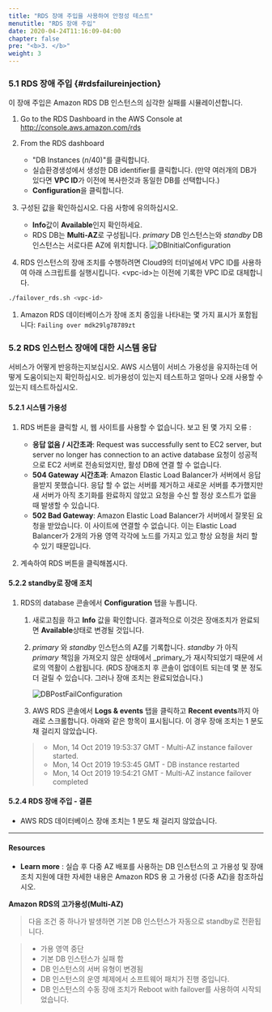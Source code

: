 ```yaml
---
title: "RDS 장애 주입을 사용하여 안정성 테스트"
menutitle: "RDS 장애 주입"
date: 2020-04-24T11:16:09-04:00
chapter: false
pre: "<b>3. </b>"
weight: 3
---
```


### 5.1 RDS 장애 주입 {#rdsfailureinjection}

이 장애 주입은 Amazon RDS DB 인스턴스의 심각한 실패를 시뮬레이션합니다.

1. Go to the RDS Dashboard in the AWS Console at <http://console.aws.amazon.com/rds>

1. From the RDS dashboard
      * "DB Instances (_n_/40)"를 클릭합니다.
      * 실습환경생성에서 생성한 DB identifier를 클릭합니다. (만약 여러개의 DB가 있다면 **VPC ID**가 이전에 복사한것과 동일한 DB를 선택합니다.)
      * **Configuration**을 클릭합니다.

1. 구성된 값을 확인하십시오. 다음 사항에 유의하십시오.
      * **Info**값이 **Available**인지 확인하세요.
      * RDS DB는 **Multi-AZ**로 구성됩니다. _primary_ DB 인스턴스는와 _standby_ DB 인스턴스는 서로다른 AZ에 위치합니다.
        ![DBInitialConfiguration](/Reliability/300_Testing_for_Resiliency_of_EC2_RDS_and_S3/Images/DBInitialConfiguration.png)

1. RDS 인스턴스의 장애 조치를 수행하려면 Cloud9의 터미널에서 VPC ID를 사용하여 아래 스크립트를 실행시킵니다. \<vpc-id\>는 이전에 기록한 VPC ID로 대체합니다.
```bash
./failover_rds.sh <vpc-id>
```

1. Amazon RDS 데이터베이스가 장애 조치 중임을 나타내는 몇 가지 표시가 포함됩니다: `Failing over mdk29lg78789zt`

### 5.2 RDS 인스턴스 장애에 대한 시스템 응답

서비스가 어떻게 반응하는지보십시오. AWS 시스템이 서비스 가용성을 유지하는데 어떻게 도움이되는지 확인하십시오. 비가용성이 있는지 테스트하고 얼마나 오래 사용할 수 있는지 테스트하십시오.

#### 5.2.1 시스템 가용성

1. RDS 버튼을 클릭할 시, 웹 사이트를 사용할 수 없습니다. 보고 된 몇 가지 오류 :
      * **응답 없음 / 시간초과**: Request was successfully sent to EC2 server, but server no longer has connection to an active database
      요청이 성공적으로 EC2 서버로 전송되었지만, 활성 DB에 연결 할 수 없습니다.
      * **504 Gateway 시간초과**: Amazon Elastic Load Balancer가 서버에서 응답을받지 못했습니다. 응답 할 수 없는 서버를 제거하고 새로운 서버를 추가했지만 새 서버가 아직 초기화를 완료하지 않았고 요청을 수신 할 정상 호스트가 없을 때 발생할 수 있습니다.
      * **502 Bad Gateway**: Amazon Elastic Load Balancer가 서버에서 잘못된 요청을 받았습니다. 이 사이트에 연결할 수 없습니다. 이는 Elastic Load Balancer가 2개의 가용 영역 각각에 노드를 가지고 있고 항상 요청을 처리 할 수 있기 때문입니다.

1. 계속하여 RDS 버튼을 클릭해봅시다.

#### 5.2.2  standby로 장애 조치

1. RDS의 database 콘솔에서 **Configuration** 탭을 누릅니다.
      1. 새로고침을 하고 **Info** 값을 확인합니다. 결과적으로 이것은 장애조치가 완료되면 **Available**상태로 변경될 것입니다.
      1. _primary_ 와 _standby_ 인스턴스의 AZ를 기록합니다. 
      _standby_ 가 아직 _primary_ 책임을 가져오지 않은 상태에서 _primary_가 재시작되었기 때문에 서로의 역활이 스왑됩니다. (RDS 장애조치 후 콘솔이 업데이트 되는데 몇 분 정도 더 걸릴 수 있습니다. 그러나 장애 조치는 완료되었습니다.)


         ![DBPostFailConfiguration](/Reliability/300_Testing_for_Resiliency_of_EC2_RDS_and_S3/Images/DBPostFailConfiguration.png)

      1. AWS RDS 콘솔에서 **Logs & events** 탭을 클릭하고 **Recent events**까지 아래로 스크롤합니다. 아래와 같은 항목이 표시됩니다. 이 경우 장애 조치는 1 분도 채 걸리지 않았습니다.

      > * Mon, 14 Oct 2019 19:53:37 GMT - Multi-AZ instance failover started.
      > * Mon, 14 Oct 2019 19:53:45 GMT - DB instance restarted
      > * Mon, 14 Oct 2019 19:54:21 GMT - Multi-AZ instance failover completed

#### 5.2.4 RDS 장애 주입 - 결론

* AWS RDS 데이터베이스 장애 조치는 1 분도 채 걸리지 않았습니다.

---

#### Resources

* __Learn more__ : 실습 후 다중 AZ 배포를 사용하는 DB 인스턴스의 고 가용성 및 장애 조치 지원에 대한 자세한 내용은 Amazon RDS 용 고 가용성 (다중 AZ)을 참조하십시오.

**Amazon RDS의 고가용성(Multi-AZ)**
> 다음 조건 중 하나가 발생하면 기본 DB 인스턴스가 자동으로 standby로 전환됩니다.

> * 가용 영역 중단
> * 기본 DB 인스턴스가 실패 함
> * DB 인스턴스의 서버 유형이 변경됨
> * DB 인스턴스의 운영 체제에서 소프트웨어 패치가 진행 중입니다.
> * DB 인스턴스의 수동 장애 조치가 Reboot with failover를 사용하여 시작되었습니다.